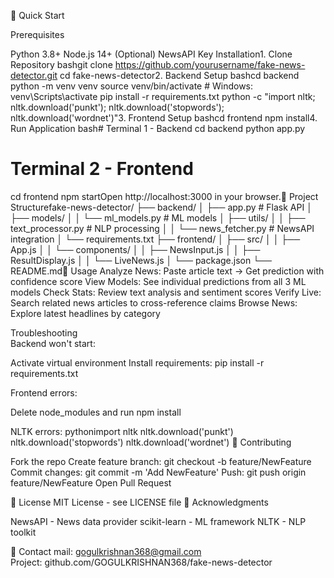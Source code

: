 🚀 Quick Start                    
                      
                      
  Prerequisites

Python 3.8+
Node.js 14+
(Optional) NewsAPI Key
Installation1. Clone Repository
bashgit clone https://github.com/yourusername/fake-news-detector.git
cd fake-news-detector2. Backend Setup
bashcd backend
python -m venv venv
source venv/bin/activate  # Windows: venv\Scripts\activate
pip install -r requirements.txt
python -c "import nltk; nltk.download('punkt'); nltk.download('stopwords'); nltk.download('wordnet')"3. Frontend Setup
bashcd frontend
npm install4. Run Application
bash# Terminal 1 - Backend
cd backend
python app.py

# Terminal 2 - Frontend
cd frontend
npm startOpen http://localhost:3000 in your browser.📁 Project Structurefake-news-detector/
├── backend/
│   ├── app.py                 # Flask API
│   ├── models/
│   │   └── ml_models.py       # ML models
│   ├── utils/
│   │   ├── text_processor.py  # NLP processing
│   │   └── news_fetcher.py    # NewsAPI integration
│   └── requirements.txt
├── frontend/
│   ├── src/
│   │   ├── App.js
│   │   └── components/
│   │       ├── NewsInput.js
│   │       ├── ResultDisplay.js
│   │       └── LiveNews.js
│   └── package.json
└── README.md🎯 Usage
Analyze News: Paste article text → Get prediction with confidence score
View Models: See individual predictions from all 3 ML models
Check Stats: Review text analysis and sentiment scores
Verify Live: Search related news articles to cross-reference claims
Browse News: Explore latest headlines by category

 Troubleshooting                    
Backend won't start:

Activate virtual environment
Install requirements: pip install -r requirements.txt

Frontend errors:

Delete node_modules and run npm install

NLTK errors:
pythonimport nltk
nltk.download('punkt')
nltk.download('stopwords')
nltk.download('wordnet')
🤝 Contributing

Fork the repo
Create feature branch: git checkout -b feature/NewFeature
Commit changes: git commit -m 'Add NewFeature'
Push: git push origin feature/NewFeature
Open Pull Request

📝 License
MIT License - see LICENSE file
🙏 Acknowledgments

NewsAPI - News data provider
scikit-learn - ML framework
NLTK - NLP toolkit

📧 Contact
mail: gogulkrishnan368@gmail.com                                                                                                                                                                
Project: github.com/GOGULKRISHNAN368/fake-news-detector                                        
  
  

